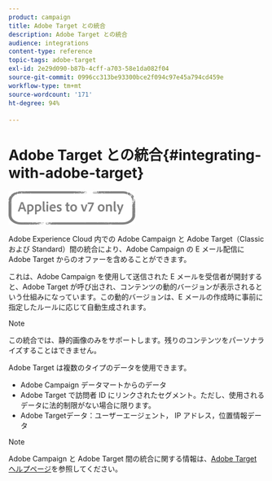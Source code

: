 ```yaml
---
product: campaign
title: Adobe Target との統合
description: Adobe Target との統合
audience: integrations
content-type: reference
topic-tags: adobe-target
exl-id: 2e29d090-b87b-4cff-a703-58e1da082f04
source-git-commit: 0996cc313be93300bce2f094c97e45a794cd459e
workflow-type: tm+mt
source-wordcount: '171'
ht-degree: 94%

---
```


# Adobe Target との統合{#integrating-with-adobe-target}

![](../../assets/v7-only.svg)

Adobe Experience Cloud 内での Adobe Campaign と Adobe Target（Classic および Standard）間の統合により、Adobe Campaign の E メール配信に Adobe Target からのオファーを含めることができます。

これは、Adobe Campaign を使用して送信された E メールを受信者が開封すると、Adobe Target が呼び出され、コンテンツの動的バージョンが表示されるという仕組みになっています。この動的バージョンは、E メールの作成時に事前に指定したルールに応じて自動生成されます。

>[!NOTE]
>
>この統合では、静的画像のみをサポートします。残りのコンテンツをパーソナライズすることはできません。

Adobe Target は複数のタイプのデータを使用できます。

* Adobe Campaign データマートからのデータ
* Adobe Target で訪問者 ID にリンクされたセグメント。ただし、使用されるデータに法的制限がない場合に限ります。
* Adobe Targetデータ：ユーザーエージェント， IP アドレス，位置情報データ

>[!NOTE]
>
>Adobe Campaign と Adobe Target 間の統合に関する情報は、[Adobe Target ヘルプページ](https://experienceleague.adobe.com/docs/target/using/integrate/campaign-and-target.html?lang=ja)を参照してください。
